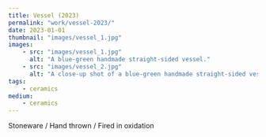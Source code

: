 ```yaml
---
title: Vessel (2023)
permalink: "work/vessel-2023/"
date: 2023-01-01
thumbnail: "images/vessel_1.jpg"
images:
    - src: "images/vessel_1.jpg"
      alt: "A blue-green handmade straight-sided vessel."
    - src: "images/vessel_2.jpg"
      alt: "A close-up shot of a blue-green handmade straight-sided vessel."
tags: 
    - ceramics
medium: 
    - ceramics
---
```


Stoneware / Hand thrown / Fired in oxidation